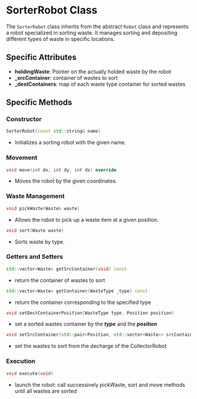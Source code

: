 # SorterRobot Class

The `SorterRobot` class inherits from the abstract `Robot` class and represents a robot specialized in sorting waste. It manages sorting and depositing different types of waste in specific locations.

## Specific Attributes
- **holdingWaste**: Pointer on the actually holded waste by the robot
- **_srcContainer**: container of wastes to sort
- **_destContainers**: map of each waste type container for sorted wastes

## Specific Methods

### Constructor
```c++
SorterRobot(const std::string& name)
```
  - Initializes a sorting robot with the given name.

### Movement
```c++
void move(int dx, int dy, int dz) override
```
  - Moves the robot by the given coordinates.

### Waste Management
```c++
void pickWaste(Waste& waste)
```
  - Allows the robot to pick up a waste item at a given position.

```c++
void sort(Waste waste)
```
  - Sorts waste by type.

### Getters and Setters
```c++
std::vector<Waste> getSrcContainer(void) const
```
  - return the container of wastes to sort

```c++
std::vector<Waste> getContainer(WasteType _type) const
```
  - return the container corresponding to the specified type

```c++
void setDestContainerPosition(WasteType type, Position position)
```
  - set a sorted wastes container by the ***type*** and the ***position***

```c++
void setSrcContainer(std::pair<Position, std::vector<Waste>> srcContainer)
```
  - set the wastes to sort from the decharge of the CollectorRobot

### Execution
```c++
void execute(void)
```
  - launch the robot: call successively pickWaste, sort and move methods until all wastes are sorted